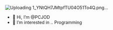 ![Uploading 1_YNtQH7JMtpfTU04O51To4Q.png…]()
- 👋 Hi, I’m @PCJOD
- 👀 I’m interested in .. Programming 

<!---
PCJOD/PCJOD is a ✨ special ✨ repository because its `README.md` (this file) appears on your GitHub profile.
You can click the Preview link to take a look at your changes.
--->
